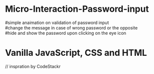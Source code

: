 # Micro-Interaction-Password-input

#simple anaimation on validation of password input     
#change the message in case of wrong password or the opposite      
#hide and show the password upon clicking on the eye icon       
# Vanilla JavaScript, CSS and HTML

// inspration by CodeStackr
